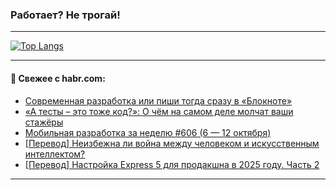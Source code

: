 ### Работает? Не трогай!

---
<!--
#### 🛠️ Technical stack:

![Java](https://img.shields.io/badge/Java-informational?logo=Oracle&style=flat&logoColor=white&color=FF4500)
![Kotlin](https://img.shields.io/badge/Kotlin-informational?logo=Kotlin&style=flat&logoColor=white&color=774D97)
![TS](https://img.shields.io/badge/TypeScript-informational?logo=typeScript&style=flat&logoColor=black&color=017acc)
![Python](https://img.shields.io/badge/Python-informational?logo=Python&style=flat&logoColor=black&color=ffdd54) <br>
![Spring](https://img.shields.io/badge/Spring-informational?logo=Spring&style=flat&logoColor=white&color=6DB33F) 
![SpringBoot](https://img.shields.io/badge/SpringBoot-informational?logo=SpringBoot&style=flat&logoColor=white&color=6DB33F)
![Nest](https://img.shields.io/badge/NestJS-informational?logo=NestJS&style=flat&logoColor=white&color=E0234E) 
![NodeJS](https://img.shields.io/badge/NodeJS-informational?logo=node.js&style=flat&logoColor=white&color=70A760)<br>
![PostgreSQL](https://img.shields.io/badge/PostgreSQL-informational?logo=PostgreSQL&style=flat&logoColor=white&color=DAA520)
![MongoDB](https://img.shields.io/badge/MongoDB-informational?logo=MongoDB&style=flat&logoColor=white&color=870000)
![Apache](https://img.shields.io/badge/Apache-informational?logo=apache&style=flat&logoColor=white&color=f74e28)

___ 
-->

<!--- #### 🛠️ : --->

[![Top Langs](https://github-readme-stats-82jvfl3w3-advtsettinggmailcoms-projects.vercel.app/api/top-langs/?username=zloylis&langs_count=10&hide_title=true&title_color=e6edf3&size_weight=0.5&count_weight=0.5&layout=compact&hide_progress=true&hide_border=true&theme=dracula&hide=css,makefile,cmake)](https://github.com/zloylis)

<!---


####  :octocat:&nbsp;&nbsp; Статистика:

![GitHub stats](https://github-readme-stats-u2qms2cxw-advtsettinggmailcoms-projects.vercel.app/api?username=zloylis&show_icons=true&hide_border=true&theme=dracula&title_color=e6edf3&include_all_commits=true&count_private=true&hide_rank=false&hide_title=true&rank_icon=github)
-->
---

#### 💬 Свежее с habr.com:

<!-- BLOG-POST-LIST:START -->
- [Современная разработка или пиши тогда сразу в «Блокноте»](https://habr.com/ru/articles/955732/?utm_source=habrahabr&utm_medium=rss&utm_campaign=955732)
- [«А тесты – это тоже код?»: О чём на самом деле молчат ваши стажёры](https://habr.com/ru/articles/955730/?utm_source=habrahabr&utm_medium=rss&utm_campaign=955730)
- [Мобильная разработка за неделю #606 &lpar;6 — 12 октября&rpar;](https://habr.com/ru/articles/955722/?utm_source=habrahabr&utm_medium=rss&utm_campaign=955722)
- [[Перевод] Неизбежна ли война между человеком и искусственным интеллектом?](https://habr.com/ru/articles/955710/?utm_source=habrahabr&utm_medium=rss&utm_campaign=955710)
- [[Перевод] Настройка Express 5 для продакшна в 2025 году. Часть 2](https://habr.com/ru/companies/timeweb/articles/950022/?utm_source=habrahabr&utm_medium=rss&utm_campaign=950022)
<!-- BLOG-POST-LIST:END -->

---
